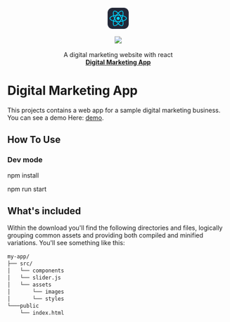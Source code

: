 <p align="center">
  <a href="https://getbootstrap.com/">
<img src="https://github.com/tandpfun/skill-icons/raw/main/icons/React-Dark.svg" width="48" style="max-width: 100%">
  </a>
  <p align="center">  
    <a href="https://img.shields.io/apm/l/npm?style=flat-square">
     <img src="https://img.shields.io/apm/l/npm?style=flat-square">
    </a>
  </p>
  
</p>
<p align="center">
  A digital marketing website with react
  <br>
  <a href="https://github.com/Dark-Red-Apple/digital-marketing-app" ><strong>Digital Marketing App</strong></a>
</p>

# Digital Marketing App

This projects contains a web app for a sample digital marketing business.
<br>
You can see a demo Here: <a href="https://vercel.com/iraniandeveloper1987/digtal-marketing-app" target="__blank">demo</a>.

## How To Use

### Dev mode

npm install

npm run start

## What's included

Within the download you'll find the following directories and files, logically grouping common assets and providing both compiled and minified variations. You'll see something like this:

```
my-app/
├── src/
│   └── components
│   └── slider.js
│   └── assets
│       └── images
│       └── styles
└───public
    └── index.html

```
